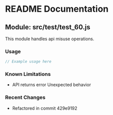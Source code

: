 # README Documentation

## Module: src/test/test_60.js

This module handles api misuse operations.

### Usage

```java
// Example usage here
```

### Known Limitations

- API returns error Unexpected behavior

### Recent Changes

- Refactored in commit 429e9192
